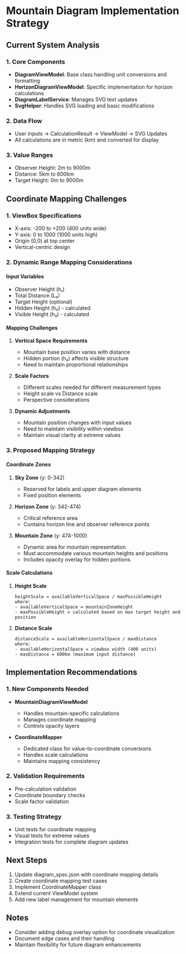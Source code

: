 # Mountain Diagram Implementation Strategy

## Current System Analysis

### 1. Core Components
- **DiagramViewModel**: Base class handling unit conversions and formatting
- **HorizonDiagramViewModel**: Specific implementation for horizon calculations
- **DiagramLabelService**: Manages SVG text updates
- **SvgHelper**: Handles SVG loading and basic modifications

### 2. Data Flow
- User inputs → CalculationResult → ViewModel → SVG Updates
- All calculations are in metric (km) and converted for display

### 3. Value Ranges
- Observer Height: 2m to 9000m
- Distance: 5km to 600km
- Target Height: 0m to 9000m

## Coordinate Mapping Challenges

### 1. ViewBox Specifications
- X-axis: -200 to +200 (400 units wide)
- Y-axis: 0 to 1000 (1000 units high)
- Origin (0,0) at top center
- Vertical-centric design

### 2. Dynamic Range Mapping Considerations

#### Input Variables
- Observer Height (h₁)
- Total Distance (L₀)
- Target Height (optional)
- Hidden Height (h₂) - calculated
- Visible Height (h₃) - calculated

#### Mapping Challenges
1. **Vertical Space Requirements**
   - Mountain base position varies with distance
   - Hidden portion (h₂) affects visible structure
   - Need to maintain proportional relationships

2. **Scale Factors**
   - Different scales needed for different measurement types
   - Height scale vs Distance scale
   - Perspective considerations

3. **Dynamic Adjustments**
   - Mountain position changes with input values
   - Need to maintain visibility within viewbox
   - Maintain visual clarity at extreme values

### 3. Proposed Mapping Strategy

#### Coordinate Zones
1. **Sky Zone** (y: 0-342)
   - Reserved for labels and upper diagram elements
   - Fixed position elements

2. **Horizon Zone** (y: 342-474)
   - Critical reference area
   - Contains horizon line and observer reference points

3. **Mountain Zone** (y: 474-1000)
   - Dynamic area for mountain representation
   - Must accommodate various mountain heights and positions
   - Includes opacity overlay for hidden portions

#### Scale Calculations
1. **Height Scale**
   ```
   heightScale = availableVerticalSpace / maxPossibleHeight
   where:
   - availableVerticalSpace = mountainZoneHeight
   - maxPossibleHeight = calculated based on max target height and position
   ```

2. **Distance Scale**
   ```
   distanceScale = availableHorizontalSpace / maxDistance
   where:
   - availableHorizontalSpace = viewbox width (400 units)
   - maxDistance = 600km (maximum input distance)
   ```

## Implementation Recommendations

### 1. New Components Needed
- **MountainDiagramViewModel**
  - Handles mountain-specific calculations
  - Manages coordinate mapping
  - Controls opacity layers

- **CoordinateMapper**
  - Dedicated class for value-to-coordinate conversions
  - Handles scale calculations
  - Maintains mapping consistency

### 2. Validation Requirements
- Pre-calculation validation
- Coordinate boundary checks
- Scale factor validation

### 3. Testing Strategy
- Unit tests for coordinate mapping
- Visual tests for extreme values
- Integration tests for complete diagram updates

## Next Steps
1. Update diagram_spec.json with coordinate mapping details
2. Create coordinate mapping test cases
3. Implement CoordinateMapper class
4. Extend current ViewModel system
5. Add new label management for mountain elements

## Notes
- Consider adding debug overlay option for coordinate visualization
- Document edge cases and their handling
- Maintain flexibility for future diagram enhancements
